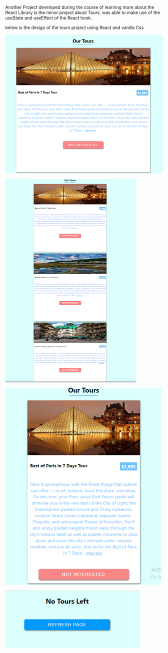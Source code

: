 Another Project developed during the course of learning more about the React Library is
the minor project about Tours. was able to make use of the useState and useEffect of the React
hook.

below is the design of the tours project using React and vanilla Css

![A 100% view of page](./src/images/firstPage.png)

![A zoom in view of the page](./src/images/secondPage.png)

![A mobile view of the page](./src/images/mobilePage.png)

![Page view after all the tours have been deleted](./src/images/pageView.png)
